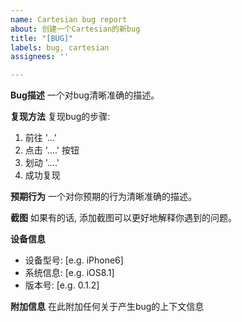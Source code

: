 ```yaml
---
name: Cartesian bug report
about: 创建一个Cartesian的新bug
title: "[BUG]"
labels: bug, cartesian
assignees: ''

---
```


**Bug描述**
一个对bug清晰准确的描述。

**复现方法**
复现bug的步骤:
1. 前往 '...'
2. 点击 '....' 按钮
3. 划动 '....'
4. 成功复现

**预期行为**
一个对你预期的行为清晰准确的描述。

**截图**
如果有的话, 添加截图可以更好地解释你遇到的问题。

**设备信息**
 - 设备型号: [e.g. iPhone6]
 - 系统信息: [e.g. iOS8.1]
 - 版本号: [e.g. 0.1.2]

**附加信息**
在此附加任何关于产生bug的上下文信息
